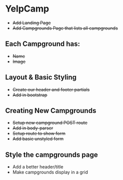 # YelpCamp

* ~~Add Landing Page~~
* ~~Add Campgrounds Page that lists all campgrounds~~

## Each Campground has:
* ~~Name~~
* ~~Image~~

## Layout & Basic Styling
* ~~Create our header and footer partials~~
* ~~Add in bootstrap~~

## Creating New Campgrounds
* ~~Setup new campground POST route~~
* ~~Add in body-parser~~
* ~~Setup route to show form~~
* ~~Add basic unstyled form~~

## Style the campgrounds page
* Add a better header/title
* Make campgrounds display in a grid